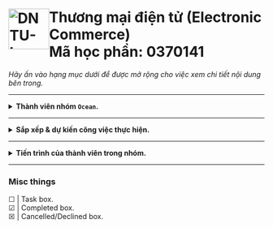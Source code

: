 <div>
    <h1>
        <a align="left" href="https://sv.dntu.edu.vn"><img src="https://sv.dntu.edu.vn/images/dntu-logo.png" alt="DNTU-Logo" style="width: 80px; float: left;"/></a>
        Thương mại điện tử (Electronic Commerce)
        <br>
        Mã học phần: 0370141
    </h1>
</div>

<i>Hãy ấn vào hạng mục dưới để được mở rộng cho việc xem chi tiết nội dung bên trong.</i>

<hr/>

<details>
    <summary><strong>Thành viên nhóm <code>Ocean</code>.</strong></summary>
    
    • 1721030861 | Vũ Quốc Bảo
    • 1721030593 | Nguyễn Thanh Hải
    • 1721030650 | Đặng Đức Minh Quang
</details>

<hr/>

<details>
    <summary><strong>Sắp xếp & dự kiến công việc thực hiện.</strong></summary>
    
    • Xây dựng Interface (UI/UX) cho Website.
</details>

<hr/>

<details>
    <summary><strong>Tiến trình của thành viên trong nhóm.</strong></summary>
    <ul>
        <li>
            <details>
                <summary><strong>Vũ Quốc Bảo</strong></summary>
            </details>
        </li>
        <li>
            <details>
                <summary><strong>Nguyễn Thanh Hải</strong></summary>
            </details>
        </li>
        <li>
            <details>
                <summary><strong>Đặng Đức Minh Quang</strong></summary>
            </details>
        </li>
    </ul>
</details>

<hr/>

### Misc things

☐ | Task box.
<br/>
☑ | Completed box.
<br/>
☒ | Cancelled/Declined box.
